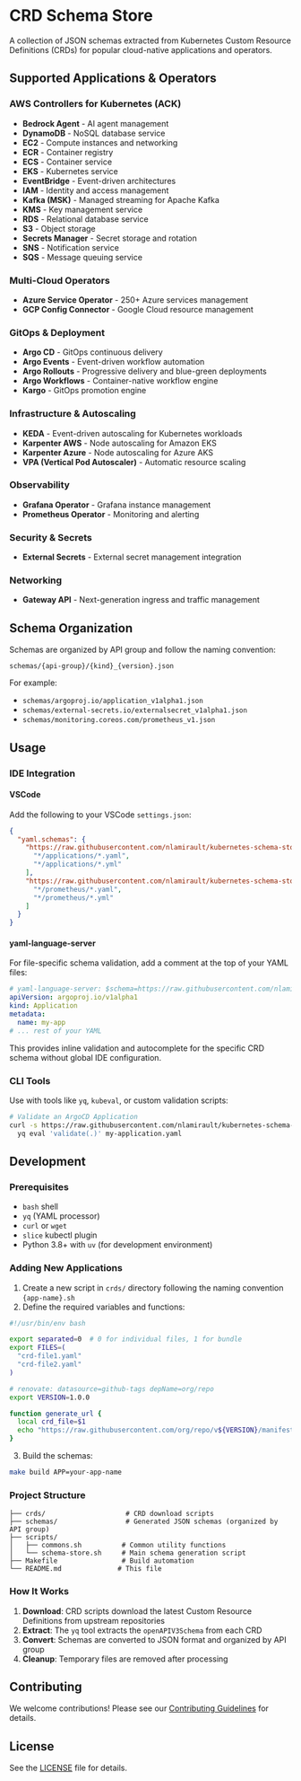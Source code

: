 # CRD Schema Store

A collection of JSON schemas extracted from Kubernetes Custom Resource Definitions (CRDs) for popular cloud-native applications and operators.

## Supported Applications & Operators

### AWS Controllers for Kubernetes (ACK)
- **Bedrock Agent** - AI agent management
- **DynamoDB** - NoSQL database service
- **EC2** - Compute instances and networking
- **ECR** - Container registry
- **ECS** - Container service
- **EKS** - Kubernetes service
- **EventBridge** - Event-driven architectures
- **IAM** - Identity and access management
- **Kafka (MSK)** - Managed streaming for Apache Kafka
- **KMS** - Key management service
- **RDS** - Relational database service
- **S3** - Object storage
- **Secrets Manager** - Secret storage and rotation
- **SNS** - Notification service
- **SQS** - Message queuing service

### Multi-Cloud Operators
- **Azure Service Operator** - 250+ Azure services management
- **GCP Config Connector** - Google Cloud resource management

### GitOps & Deployment
- **Argo CD** - GitOps continuous delivery
- **Argo Events** - Event-driven workflow automation
- **Argo Rollouts** - Progressive delivery and blue-green deployments
- **Argo Workflows** - Container-native workflow engine
- **Kargo** - GitOps promotion engine

### Infrastructure & Autoscaling
- **KEDA** - Event-driven autoscaling for Kubernetes workloads
- **Karpenter AWS** - Node autoscaling for Amazon EKS
- **Karpenter Azure** - Node autoscaling for Azure AKS
- **VPA (Vertical Pod Autoscaler)** - Automatic resource scaling

### Observability
- **Grafana Operator** - Grafana instance management
- **Prometheus Operator** - Monitoring and alerting

### Security & Secrets
- **External Secrets** - External secret management integration

### Networking
- **Gateway API** - Next-generation ingress and traffic management

## Schema Organization

Schemas are organized by API group and follow the naming convention:

```
schemas/{api-group}/{kind}_{version}.json
```

For example:

- `schemas/argoproj.io/application_v1alpha1.json`
- `schemas/external-secrets.io/externalsecret_v1alpha1.json`
- `schemas/monitoring.coreos.com/prometheus_v1.json`

## Usage

### IDE Integration

#### VSCode

Add the following to your VSCode `settings.json`:

```json
{
  "yaml.schemas": {
    "https://raw.githubusercontent.com/nlamirault/kubernetes-schema-store/main/schemas/argoproj.io/application_v1alpha1.json": [
      "*/applications/*.yaml",
      "*/applications/*.yml"
    ],
    "https://raw.githubusercontent.com/nlamirault/kubernetes-schema-store/main/schemas/monitoring.coreos.com/prometheus_v1.json": [
      "*/prometheus/*.yaml",
      "*/prometheus/*.yml"
    ]
  }
}
```

#### yaml-language-server

For file-specific schema validation, add a comment at the top of your YAML files:

```yaml
# yaml-language-server: $schema=https://raw.githubusercontent.com/nlamirault/kubernetes-schema-store/main/schemas/argoproj.io/application_v1alpha1.json
apiVersion: argoproj.io/v1alpha1
kind: Application
metadata:
  name: my-app
# ... rest of your YAML
```

This provides inline validation and autocomplete for the specific CRD schema without global IDE configuration.

### CLI Tools

Use with tools like `yq`, `kubeval`, or custom validation scripts:

```bash
# Validate an ArgoCD Application
curl -s https://raw.githubusercontent.com/nlamirault/kubernetes-schema-store/main/schemas/argoproj.io/application_v1alpha1.json | \
  yq eval 'validate(.)' my-application.yaml
```

## Development

### Prerequisites

- `bash` shell
- `yq` (YAML processor)
- `curl` or `wget`
- `slice` kubectl plugin
- Python 3.8+ with `uv` (for development environment)

### Adding New Applications

1. Create a new script in `crds/` directory following the naming convention `{app-name}.sh`
2. Define the required variables and functions:

```bash
#!/usr/bin/env bash

export separated=0  # 0 for individual files, 1 for bundle
export FILES=(
  "crd-file1.yaml"
  "crd-file2.yaml"
)

# renovate: datasource=github-tags depName=org/repo
export VERSION=1.0.0

function generate_url {
  local crd_file=$1
  echo "https://raw.githubusercontent.com/org/repo/v${VERSION}/manifests/${crd_file}"
}
```

3. Build the schemas:

```bash
make build APP=your-app-name
```

### Project Structure

```
├── crds/                    # CRD download scripts
├── schemas/                 # Generated JSON schemas (organized by API group)
├── scripts/
│   ├── commons.sh          # Common utility functions
│   └── schema-store.sh     # Main schema generation script
├── Makefile                # Build automation
└── README.md              # This file
```

### How It Works

1. **Download**: CRD scripts download the latest Custom Resource Definitions from upstream repositories
2. **Extract**: The `yq` tool extracts the `openAPIV3Schema` from each CRD
3. **Convert**: Schemas are converted to JSON format and organized by API group
4. **Cleanup**: Temporary files are removed after processing

## Contributing

We welcome contributions! Please see our [Contributing Guidelines](CONTRIBUTING.md) for details.

## License

See the [LICENSE](LICENSE) file for details.
